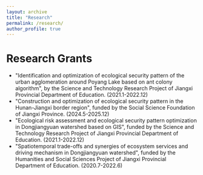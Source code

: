 ```yaml
---
layout: archive
title: "Research"
permalink: /research/
author_profile: true
---
```


Research Grants
=====
* "Identification and optimization of ecological security pattern of the urban agglomeration around Poyang Lake based on ant colony algorithm", by the Science and Technology Research Project of Jiangxi Provincial Department of Education. (2021.1-2022.12)
* "Construction and optimization of ecological security pattern in the Hunan-Jiangxi border region", funded by the Social Science Foundation of Jiangxi Province. (2024.5-2025.12)
* "Ecological risk assessment and ecological security pattern optimization in Dongjiangyuan watershed based on GIS", funded by the Science and Technology Research Project of Jiangxi Provincial Department of Education. (2021.1-2022.12)
* "Spatiotemporal trade-offs and synergies of ecosystem services and driving mechanism in Dongjiangyuan watershed", funded by the Humanities and Social Sciences Project of Jiangxi Provincial Department of Education. (2020.7-2022.6)

